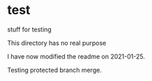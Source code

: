 # test
stuff for testing

This directory has no real purpose

I have now modified the readme on 2021-01-25.

Testing protected branch merge.
